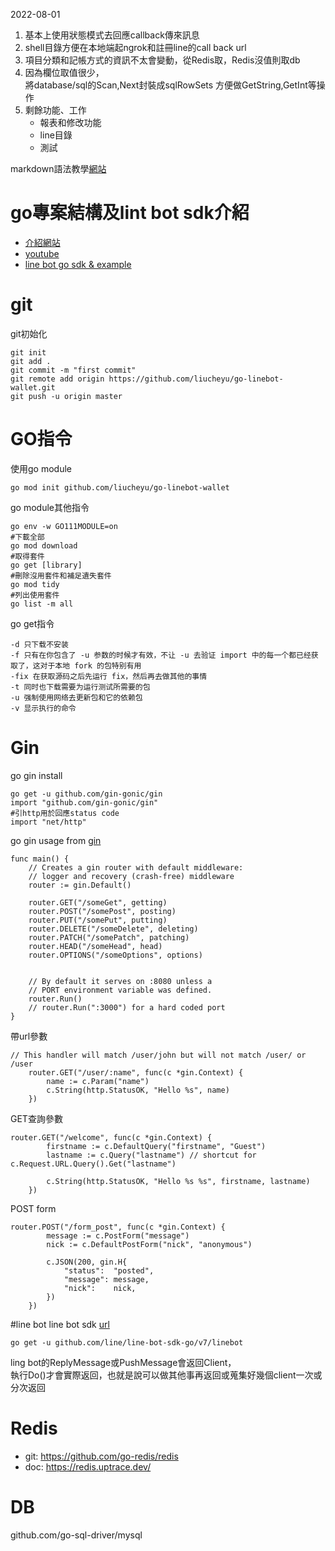 2022-08-01  
1. 基本上使用狀態模式去回應callback傳來訊息
2. shell目錄方便在本地端起ngrok和註冊line的call back url
3. 項目分類和記帳方式的資訊不太會變動，從Redis取，Redis沒值則取db 
4. 因為欄位取值很少，  
將database/sql的Scan,Next封裝成sqlRowSets
方便做GetString,GetInt等操作
3. 剩餘功能、工作
   - 報表和修改功能
   - line目錄
   - 測試

markdown語法教學[網站](https://markdown.tw)

# go專案結構及lint bot sdk介紹
- [介紹網站](https://github.com/golang-standards/project-layout/blob/master/README_zh-TW.md)  
- [youtube](https://www.youtube.com/watch?v=oL6JBUk6tj0)
- [line bot go sdk & example](https://github.com/line/line-bot-sdk-go)

# git
git初始化
~~~
git init
git add .
git commit -m "first commit"
git remote add origin https://github.com/liucheyu/go-linebot-wallet.git
git push -u origin master
~~~

# GO指令
使用go module
~~~
go mod init github.com/liucheyu/go-linebot-wallet
~~~

go module其他指令
~~~
go env -w GO111MODULE=on
#下載全部
go mod download
#取得套件
go get [library]
#刪除沒用套件和補足遺失套件
go mod tidy 
#列出使用套件
go list -m all
~~~

go get指令
```
-d 只下载不安装
-f 只有在你包含了 -u 参数的时候才有效，不让 -u 去验证 import 中的每一个都已经获取了，这对于本地 fork 的包特别有用
-fix 在获取源码之后先运行 fix，然后再去做其他的事情
-t 同时也下载需要为运行测试所需要的包
-u 强制使用网络去更新包和它的依赖包
-v 显示执行的命令
```

# Gin
go gin install
```
go get -u github.com/gin-gonic/gin
import "github.com/gin-gonic/gin"
#引http用於回應status code
import "net/http"
```

go gin usage
from [gin](https://github.com/gin-gonic/gin)
```
func main() {
	// Creates a gin router with default middleware:
	// logger and recovery (crash-free) middleware
	router := gin.Default()

	router.GET("/someGet", getting)
	router.POST("/somePost", posting)
	router.PUT("/somePut", putting)
	router.DELETE("/someDelete", deleting)
	router.PATCH("/somePatch", patching)
	router.HEAD("/someHead", head)
	router.OPTIONS("/someOptions", options)


	// By default it serves on :8080 unless a
	// PORT environment variable was defined.
	router.Run()
	// router.Run(":3000") for a hard coded port
}
```

帶url參數
```
// This handler will match /user/john but will not match /user/ or /user
	router.GET("/user/:name", func(c *gin.Context) {
		name := c.Param("name")
		c.String(http.StatusOK, "Hello %s", name)
	})
```

GET查詢參數
```
router.GET("/welcome", func(c *gin.Context) {
		firstname := c.DefaultQuery("firstname", "Guest")
		lastname := c.Query("lastname") // shortcut for c.Request.URL.Query().Get("lastname")

		c.String(http.StatusOK, "Hello %s %s", firstname, lastname)
	})
```

POST form
```
router.POST("/form_post", func(c *gin.Context) {
		message := c.PostForm("message")
		nick := c.DefaultPostForm("nick", "anonymous")

		c.JSON(200, gin.H{
			"status":  "posted",
			"message": message,
			"nick":    nick,
		})
	})
```

#line bot
line bot sdk [url](https://github.com/line/line-bot-sdk-go)
```
go get -u github.com/line/line-bot-sdk-go/v7/linebot
```

ling bot的ReplyMessage或PushMessage會返回Client，  
執行Do()才會實際返回，也就是說可以做其他事再返回或蒐集好幾個client一次或分次返回


# Redis
- git: https://github.com/go-redis/redis
- doc: https://redis.uptrace.dev/


# DB
github.com/go-sql-driver/mysql

